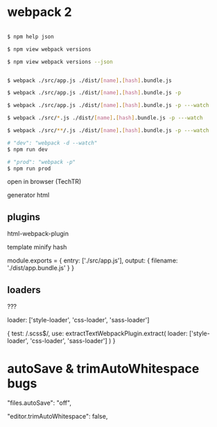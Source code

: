 # webpack 2

```sh

$ npm help json

$ npm view webpack versions

$ npm view webpack versions --json

```




```sh

$ webpack ./src/app.js ./dist/[name].[hash].bundle.js 

$ webpack ./src/app.js ./dist/[name].[hash].bundle.js -p

$ webpack ./src/app.js ./dist/[name].[hash].bundle.js -p ---watch

$ webpack ./src/*.js ./dist/[name].[hash].bundle.js -p ---watch

$ webpack ./src/**/.js ./dist/[name].[hash].bundle.js -p ---watch

# "dev": "webpack -d --watch"
$ npm run dev 

# "prod": "webpack -p"
$ npm run prod

```

open in browser (TechTR)

generator html



## plugins

html-webpack-plugin


template
minify
hash



module.exports = {
    entry: ['./src/app.js'],
    output: {
        filename: './dist/app.bundle.js'
    }
}



## loaders

???

loader: ['style-loader', 'css-loader', 'sass-loader']

{
    test: /\.scss$/,
    use: extractTextWebpackPlugin.extract(
        loader: ['style-loader', 'css-loader', 'sass-loader']
    )
}





















# autoSave & trimAutoWhitespace bugs

"files.autoSave": "off",

"editor.trimAutoWhitespace": false,
























